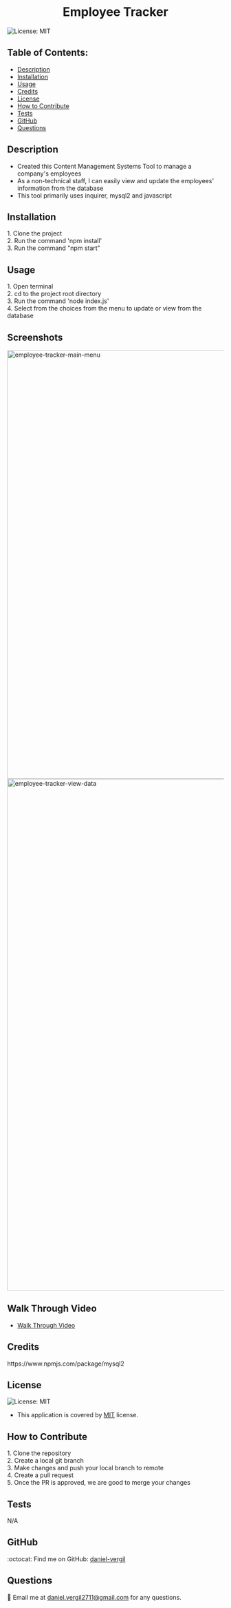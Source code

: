 
  <h1 align="center">Employee Tracker</h1>

  ![License: MIT](https://img.shields.io/badge/License-MIT-yellow.svg)

  ## Table of Contents:
  - [Description](#description) 
  - [Installation](#installation)
  - [Usage](#usage)  
  - [Credits](#credits)  
 - [License](#license)
  - [How to Contribute](#how-to-contribute)
  - [Tests](#tests)
  - [GitHub](#github)
  - [Questions](#questions)

## Description

- Created this Content Management Systems Tool to manage a company's employees 
- As a non-technical staff, I can easily view and update the employees' information from the database 
- This tool primarily uses inquirer, mysql2 and javascript 

## Installation
<p>1. Clone the project<br>2. Run the command 'npm install'<br>3. Run the command "npm start"</p>

## Usage
<p>1. Open terminal<br>2. cd to the project root directory<br>3. Run the command 'node index.js'<br>4. Select from the choices from the menu to update or view from the database</p>

## Screenshots
<img width="996" alt="employee-tracker-main-menu" src="https://user-images.githubusercontent.com/55717787/159140659-b9f2b1cb-cea6-48a1-bf81-89e61c8ada75.png">
<img width="1189" alt="employee-tracker-view-data" src="https://user-images.githubusercontent.com/55717787/159140660-51dcf91d-a049-490e-bf9c-ae3de652a184.png">

## Walk Through Video
- [Walk Through Video](https://1drv.ms/v/s!AuncG59SV-FRgxh-TAsCIWICnLiU)

## Credits
<p>https://www.npmjs.com/package/mysql2</p>

## License  
![License: MIT](https://img.shields.io/badge/License-MIT-yellow.svg)
 - This application is covered by [MIT](https://opensource.org/licenses/MIT) license.

## How to Contribute
<p>1. Clone the repository<br>2. Create a local git branch<br>3. Make changes and push your local branch to remote<br>4. Create a pull request<br>5. Once the PR is approved, we are good to merge your changes</p>

## Tests
<p>N/A</p>

## GitHub
:octocat: Find me on GitHub: [daniel-vergil](https://github.com/daniel-vergil)

## Questions
:email: Email me at [daniel.vergil2711@gmail.com](mailto:daniel.vergil2711@gmail.com) for any questions.
